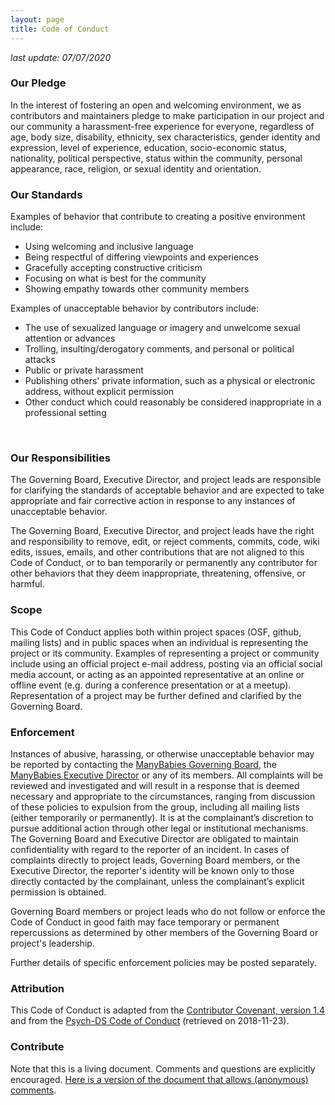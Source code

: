 ```yaml
---
layout: page
title: Code of Conduct
---
```

<!--
Obs.
- from google docs living document
- last update: 07/07/2020 ("stamp add to the page")

-->

*last update: 07/07/2020*

### Our Pledge
In the interest of fostering an open and welcoming environment, we as contributors and maintainers pledge to make participation in our project and our community a harassment-free experience for everyone, regardless of age, body size, disability, ethnicity, sex characteristics, gender identity and expression, level of experience, education, socio-economic status, nationality, political perspective, status within the community, personal appearance, race, religion, or sexual identity and orientation.

### Our Standards
Examples of behavior that contribute to creating a positive environment include:

* Using welcoming and inclusive language
* Being respectful of differing viewpoints and experiences
* Gracefully accepting constructive criticism
* Focusing on what is best for the community
* Showing empathy towards other community members

Examples of unacceptable behavior by contributors include:

* The use of sexualized language or imagery and unwelcome sexual attention or advances
* Trolling, insulting/derogatory comments, and personal or political attacks
* Public or private harassment
* Publishing others' private information, such as a physical or electronic address, without explicit permission
* Other conduct which could reasonably be considered inappropriate in a professional setting
<br>

### Our Responsibilities
The Governing Board, Executive Director, and project leads are responsible for clarifying the standards of acceptable behavior and are expected to take appropriate and fair corrective action in response to any instances of unacceptable behavior.

The Governing Board, Executive Director, and project leads have the right and responsibility to remove, edit, or reject comments, commits, code, wiki edits, issues, emails, and other contributions that are not aligned to this Code of Conduct, or to ban temporarily or permanently any contributor for other behaviors that they deem inappropriate, threatening, offensive, or harmful.

### Scope
This Code of Conduct applies both within project spaces (OSF, github, mailing lists) and in public spaces when an individual is representing the project or its community. Examples of representing a project or community include using an official project e-mail address, posting via an official social media account, or acting as an appointed representative at an online or offline event (e.g. during a conference presentation or at a meetup). Representation of a project may be further defined and clarified by the Governing Board.

### Enforcement
Instances of abusive, harassing, or otherwise unacceptable behavior may be reported by contacting the [ManyBabies Governing Board](mailto:manybabies-gb@mailman.stanford.edu), the [ManyBabies Executive Director](mailto:manybabies.director@gmail.com) or any of its members. All complaints will be reviewed and investigated and will result in a response that is deemed necessary and appropriate to the circumstances, ranging from discussion of these policies to expulsion from the group, including all mailing lists (either temporarily or permanently). It is at the complainant’s discretion to pursue additional action through other legal or institutional mechanisms. The Governing Board and Executive Director are obligated to maintain confidentiality with regard to the reporter of an incident. In cases of complaints directly to project leads, Governing Board members, or the Executive Director, the reporter's identity will be known only to those directly contacted by the complainant, unless the complainant’s explicit permission is obtained.

Governing Board members or project leads who do not follow or enforce the Code of Conduct in good faith may face temporary or permanent repercussions as determined by other members of the Governing Board or project's leadership.

Further details of specific enforcement policies may be posted separately.

### Attribution
This Code of Conduct is adapted from the [Contributor Covenant, version 1.4](https://www.contributor-covenant.org/version/1/4/code-of-conduct.html) and from the [Psych-DS Code of Conduct](https://github.com/psych-ds/psych-DS/blob/master/CODE_OF_CONDUCT.md) (retrieved on 2018-11-23).

### Contribute
Note that this is a living document. Comments and questions are explicitly encouraged. [Here is a version of the document that allows (anonymous) comments](https://docs.google.com/document/d/1UYSevbWnBQwd_eaBe1oKkOBX-8sMsBfiPz2kwNp7Ttc/edit).
